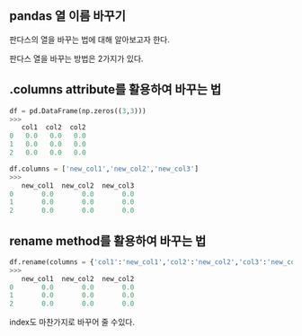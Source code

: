 ## pandas 열 이름 바꾸기 

판다스의 열을 바꾸는 법에 대해 알아보고자 한다.

판다스 열을 바꾸는 방법은 2가지가 있다.

## .columns attribute를 활용하여 바꾸는 법
```python
df = pd.DataFrame(np.zeros((3,3)))
>>>
   col1  col2  col2
0   0.0   0.0   0.0
1   0.0   0.0   0.0
2   0.0   0.0   0.0

df.columns = ['new_col1','new_col2','new_col3']
>>>
   new_col1  new_col2  new_col3
0       0.0       0.0       0.0
1       0.0       0.0       0.0
2       0.0       0.0       0.0
```
## rename method를 활용하여 바꾸는 법
```python
df.rename(columns = {'col1':'new_col1','col2':'new_col2','col3':'new_col3'}, inplace =1)
>>>
   new_col1  new_col2  new_col2
0       0.0       0.0       0.0
1       0.0       0.0       0.0
2       0.0       0.0       0.0
```
index도 마찬가지로 바꾸어 줄 수있다.
